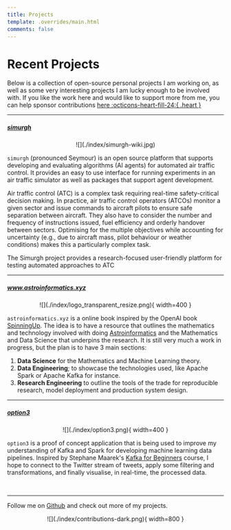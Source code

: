 ```yaml
---
title: Projects
template: .overrides/main.html
comments: false
---
```


# Recent Projects

Below is a collection of open-source personal projects I am working on, as well as some very
interesting projects I am lucky enough to be involved with. If you like the work here and would like
to support more from me, you can help sponsor contributions
<a class="mdx-insiders" href="https://github.com/sponsors/tallamjr" data-icon="octicon-heart" aria-label="Sponsor @tallamjr on GitHub">here :octicons-heart-fill-24:{ .heart }</a>

---

##### [simurgh](https://github.com/alan-turing-institute/simurgh)

<center>
![](./index/simurgh-wiki.jpg)
</center>

`simurgh` (pronounced Seymour) is an open source platform that supports developing and evaluating
algorithms (AI agents) for automated air traffic control. It provides an easy to use interface for
running experiments in an air traffic simulator as well as packages that support agent development.

Air traffic control (ATC) is a complex task requiring real-time safety-critical decision making. In
practice, air traffic control operators (ATCOs) monitor a given sector and issue commands to
aircraft pilots to ensure safe separation between aircraft. They also have to consider the number
and frequency of instructions issued, fuel efficiency and orderly handover between sectors.
Optimising for the multiple objectives while accounting for uncertainty (e.g., due to aircraft mass,
pilot behaviour or weather conditions) makes this a particularly complex task.

The Simurgh project provides a research-focused user-friendly platform for testing automated
approaches to ATC

---

##### www.astroinformatics.xyz

<center>
![](./index/logo_transparent_resize.png){ width=400 }
</center>

`astroinformatics.xyz` is a online book inspired by the OpenAI book
[SpinningUp](http://www.astroinformatics.xyz/etc/www.openai.com). The idea is to have a resource
that outlines the mathematics and technology involved with doing
[Astroinformatics](https://en.wikipedia.org/wiki/Astroinformatics) and the Mathematics and Data
Science that underpins the research. It is still very much a work in progress, but the plan is to
have 3 main sections:
1. **Data Science** for the Mathematics and Machine Learning theory.
2. **Data Engineering**; to showcase the technologies used, like Apache Spark or Apache Kafka for instance.
3. **Research Engineering** to outline the tools of the trade for reproducible research, model deployment and
production system design.

<!-- <embed src="http://www.astroinformatics.xyz" width="675" height="400" /> -->

---

##### [option3](https://github.com/tallamjr/option3)

<center>
![](./index/option3.png){ width=400 }
</center>

`option3` is a proof of concept application that is being used to improve my understanding of
Kafka and Spark for developing machine learning data pipelines. Inspired by Stephane Maarek's [Kafka
for Beginners](https://www.linkedin.com/learning/learn-apache-kafka-for-beginners) course, I hope to
connect to the Twitter stream of tweets, apply some filtering and transformations, and finally
visualise, in real-time, the processed data.

<br>

---

Follow me on [Github](https://www.github.com/tallamjr/) and check out more of my projects.

<center>
![](./index/contributions-dark.png){ width=800 }
</center>
<!-- {{< projects >}} -->

<br>
